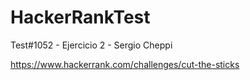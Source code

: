 # HackerRankTest
Test#1052 - Ejercicio 2 - Sergio Cheppi

https://www.hackerrank.com/challenges/cut-the-sticks
